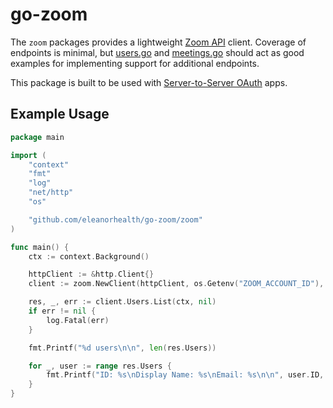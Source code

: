 # go-zoom

The `zoom` packages provides a lightweight [Zoom API](https://marketplace.zoom.us/docs/api-reference/introduction/) client. Coverage of endpoints is minimal, but [users.go](zoom/users.go) and [meetings.go](zoom/meetings.go) should act as good examples for implementing support for additional endpoints.

This package is built to be used with [Server-to-Server OAuth](https://marketplace.zoom.us/docs/guides/build/server-to-server-oauth-app/) apps.

## Example Usage

```go
package main

import (
	"context"
	"fmt"
	"log"
	"net/http"
	"os"

	"github.com/eleanorhealth/go-zoom/zoom"
)

func main() {
	ctx := context.Background()

	httpClient := &http.Client{}
	client := zoom.NewClient(httpClient, os.Getenv("ZOOM_ACCOUNT_ID"), os.Getenv("ZOOM_CLIENT_ID"), os.Getenv("ZOOM_CLIENT_SECRET"), nil)

	res, _, err := client.Users.List(ctx, nil)
	if err != nil {
		log.Fatal(err)
	}

	fmt.Printf("%d users\n\n", len(res.Users))

	for _, user := range res.Users {
		fmt.Printf("ID: %s\nDisplay Name: %s\nEmail: %s\n\n", user.ID, user.DisplayName, user.Email)
	}
}
```
